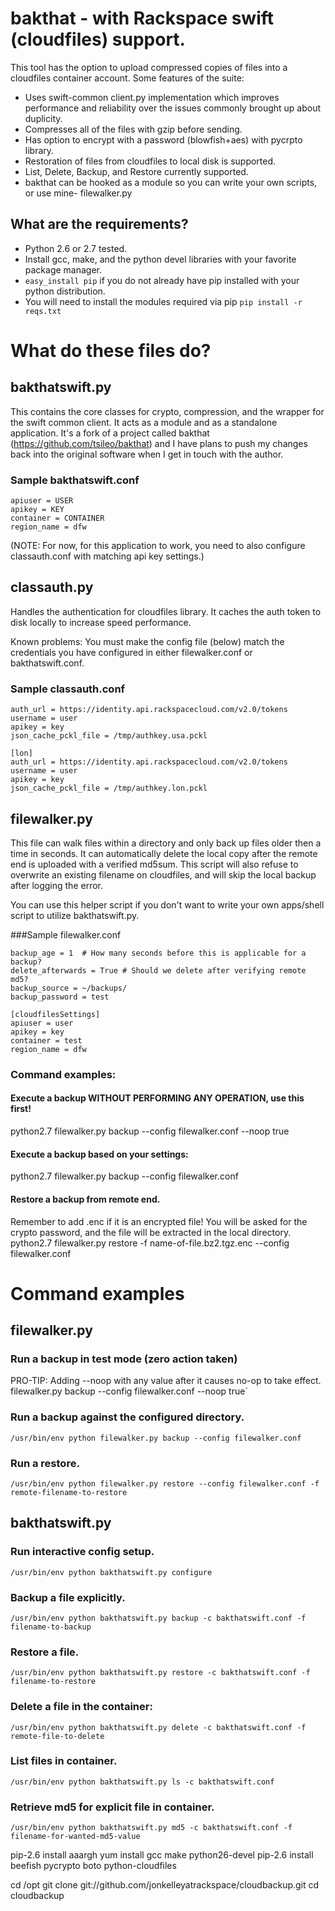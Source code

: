 # bakthat - with Rackspace swift (cloudfiles) support.
This tool has the option to upload compressed copies of files into a cloudfiles container account.
Some features of the suite:
* Uses swift-common client.py implementation which improves performance and reliability over the issues commonly brought up about duplicity.
* Compresses all of the files with gzip before sending.
* Has option to encrypt with a password (blowfish+aes) with pycrpto library.
* Restoration of files from cloudfiles to local disk is supported.
* List, Delete, Backup, and Restore currently supported.
* bakthat can be hooked as a module so you can write your own scripts, or use mine- filewalker.py


## What are the requirements?
* Python 2.6 or 2.7 tested.
* Install gcc, make, and the python devel libraries with your favorite package manager.
* `easy_install pip` if you do not already have pip installed with your python distribution.
* You will need to install the modules required via pip `pip install -r reqs.txt`
	

# What do these files do?
## bakthatswift.py
This contains the core classes for crypto, compression, and the wrapper for the swift common client. It acts as a module and as a standalone application. It's a fork of a project called bakthat (https://github.com/tsileo/bakthat) and I have plans to push my changes back into the original software when I get in touch with the author.

### Sample bakthatswift.conf
```[cf]
apiuser = USER
apikey = KEY
container = CONTAINER
region_name = dfw
```
(NOTE: For now, for this application to work, you need to also configure classauth.conf with matching api key settings.)

## classauth.py
Handles the authentication for cloudfiles library. It caches the auth token to disk locally to increase speed performance.

Known problems:
You must make the config file (below) match the credentials you have configured in either filewalker.conf or bakthatswift.conf.

### Sample classauth.conf
```[usa]
auth_url = https://identity.api.rackspacecloud.com/v2.0/tokens
username = user
apikey = key
json_cache_pckl_file = /tmp/authkey.usa.pckl

[lon]
auth_url = https://identity.api.rackspacecloud.com/v2.0/tokens
username = user
apikey = key
json_cache_pckl_file = /tmp/authkey.lon.pckl
```

## filewalker.py
This file can walk files within a directory and only back up files older then a time in seconds. It can automatically delete the
local copy after the remote end is uploaded with a verified md5sum. This script will also refuse to overwrite an existing filename
on cloudfiles, and will skip the local backup after logging the error.

You can use this helper script if you don't want to write your own apps/shell script to utilize bakthatswift.py.

###Sample filewalker.conf
```[filewalker]
backup_age = 1  # How many seconds before this is applicable for a backup?
delete_afterwards = True # Should we delete after verifying remote md5?
backup_source = ~/backups/ 
backup_password = test

[cloudfilesSettings]
apiuser = user
apikey = key
container = test
region_name = dfw
```

### Command examples:
#### Execute a backup WITHOUT PERFORMING ANY OPERATION, use this first!
python2.7 filewalker.py backup --config filewalker.conf --noop true

####  Execute a backup based on your settings:
python2.7 filewalker.py backup --config filewalker.conf

####  Restore a backup from remote end.
Remember to add .enc if it is an encrypted file!
You will be asked for the crypto password, and the file will be extracted in the local directory.
python2.7 filewalker.py restore -f name-of-file.bz2.tgz.enc --config filewalker.conf

# Command examples
## filewalker.py
### Run a backup in test mode (zero action taken)
PRO-TIP: Adding --noop with any value after it causes no-op to take effect.
 filewalker.py backup --config filewalker.conf --noop true`

### Run a backup against the configured directory.
`/usr/bin/env python filewalker.py backup --config filewalker.conf`

### Run a restore.
`/usr/bin/env python filewalker.py restore --config filewalker.conf -f remote-filename-to-restore`

## bakthatswift.py
### Run interactive config setup.
`/usr/bin/env python bakthatswift.py configure`

### Backup a file explicitly.
`/usr/bin/env python bakthatswift.py backup -c bakthatswift.conf -f filename-to-backup`

### Restore a file.
`/usr/bin/env python bakthatswift.py restore -c bakthatswift.conf -f filename-to-restore`

### Delete a file in the container:
`/usr/bin/env python bakthatswift.py delete -c bakthatswift.conf -f remote-file-to-delete`

### List files in container.
`/usr/bin/env python bakthatswift.py ls -c bakthatswift.conf`

### Retrieve md5 for explicit file in container.
`/usr/bin/env python bakthatswift.py md5 -c bakthatswift.conf -f filename-for-wanted-md5-value`








pip-2.6 install aaargh
yum install gcc make python26-devel
pip-2.6 install beefish pycrypto boto python-cloudfiles 

cd /opt
git clone git://github.com/jonkelleyatrackspace/cloudbackup.git
cd cloudbackup

